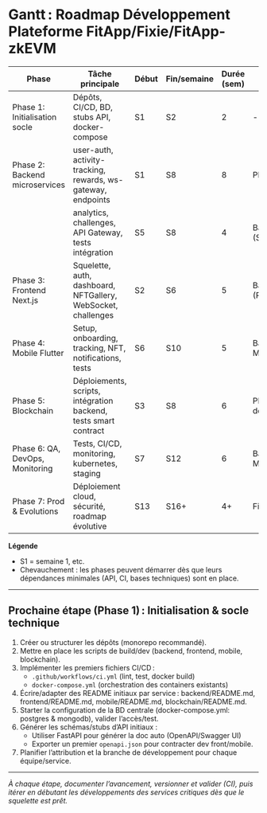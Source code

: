 # Gantt : Roadmap Développement Plateforme FitApp/Fixie/FitApp-zkEVM

| Phase                           | Tâche principale                                                      | Début | Fin/semaine | Durée (sem) | Dépendance(s)              |
|----------------------------------|-----------------------------------------------------------------------|-------|-------------|-------------|----------------------------|
| Phase 1: Initialisation socle    | Dépôts, CI/CD, BD, stubs API, docker-compose                         | S1    | S2          | 2           | -                          |
| Phase 2: Backend microservices   | user-auth, activity-tracking, rewards, ws-gateway, endpoints         | S1    | S8          | 8           | Phase 1                    |
|                                  | analytics, challenges, API Gateway, tests intégration                | S5    | S8          | 4           | Backend first batch (S4)   |
| Phase 3: Frontend Next.js        | Squelette, auth, dashboard, NFTGallery, WebSocket, challenges        | S2    | S6          | 5           | Backend endpoints (REST)   |
| Phase 4: Mobile Flutter          | Setup, onboarding, tracking, NFT, notifications, tests               | S6    | S10         | 5           | Backend + Front MVP        |
| Phase 5: Blockchain              | Déploiements, scripts, intégration backend, tests smart contract     | S3    | S8          | 6           | Phase 1, Backend début     |
| Phase 6: QA, DevOps, Monitoring  | Tests, CI/CD, monitoring, kubernetes, staging                        | S7    | S12         | 6           | Back+Front+Mobile MVP      |
| Phase 7: Prod & Evolutions       | Déploiement cloud, sécurité, roadmap évolutive                       | S13   | S16+        | 4+          | Fin de QA/Tests            |

**Légende**

- S1 = semaine 1, etc.
- Chevauchement : les phases peuvent démarrer dès que leurs dépendances minimales (API, CI, bases techniques) sont en place.

---

## Prochaine étape (Phase 1) : Initialisation & socle technique

1. Créer ou structurer les dépôts (monorepo recommandé).
2. Mettre en place les scripts de build/dev (backend, frontend, mobile, blockchain).
3. Implémenter les premiers fichiers CI/CD : 
    - `.github/workflows/ci.yml` (lint, test, docker build)
    - `docker-compose.yml` (orchestration des containers existants)
4. Écrire/adapter des README initiaux par service : backend/README.md, frontend/README.md, mobile/README.md, blockchain/README.md.
5. Starter la configuration de la BD centrale (docker-compose.yml: postgres & mongodb), valider l’accès/test.
6. Générer les schémas/stubs d’API initiaux :
    - Utiliser FastAPI pour générer la doc auto (OpenAPI/Swagger UI)
    - Exporter un premier `openapi.json` pour contracter dev front/mobile.
7. Planifier l’attribution et la branche de développement pour chaque équipe/service.

---

_À chaque étape, documenter l’avancement, versionner et valider (CI), puis itérer en débutant les développements des services critiques dès que le squelette est prêt._

